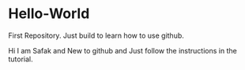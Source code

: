 # Hello-World
First Repository. Just build to learn how to use github.


Hi I am Safak and New to github and Just follow the instructions in the tutorial.

